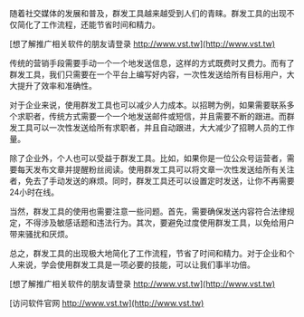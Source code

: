 随着社交媒体的发展和普及，群发工具越来越受到人们的青睐。群发工具的出现不仅简化了工作流程，还能节省时间和精力。

[想了解推广相关软件的朋友请登录 http://www.vst.tw](http://www.vst.tw)

传统的营销手段需要手动一个一个地发送信息，这样的方式既费时又费力。而有了群发工具，我们只需要在一个平台上编写好内容，一次性发送给所有目标用户，大大提升了效率和准确性。

对于企业来说，使用群发工具也可以减少人力成本。以招聘为例，如果需要联系多个求职者，传统方式需要一个一个地发送邮件或短信，并且需要不断的跟进。而群发工具可以一次性发送给所有求职者，并且自动跟进，大大减少了招聘人员的工作量。

除了企业外，个人也可以受益于群发工具。比如，如果你是一位公众号运营者，需要每天发布文章并提醒粉丝阅读。使用群发工具可以将文章一次性发送给所有关注者，免去了手动发送的麻烦。同时，群发工具还可以设置定时发送，让你不再需要24小时在线。

当然，群发工具的使用也需要注意一些问题。首先，需要确保发送内容符合法律规定，不得涉及敏感话题和违法行为。其次，要避免过度使用群发工具，以免给用户带来骚扰和厌烦。

总之，群发工具的出现极大地简化了工作流程，节省了时间和精力。对于企业和个人来说，学会使用群发工具是一项必要的技能，可以让我们事半功倍。

[想了解推广相关软件的朋友请登录 http://www.vst.tw](http://www.vst.tw)


[访问软件官网 http://www.vst.tw](http://www.vst.tw)
